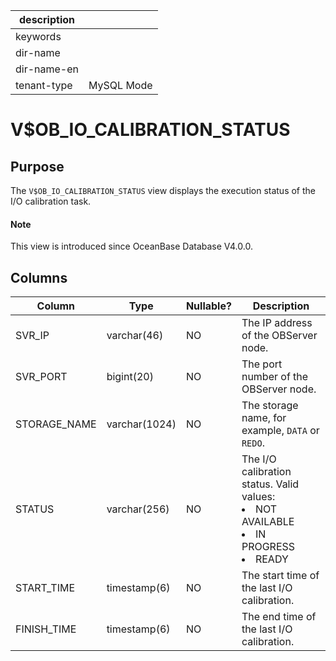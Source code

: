 |description||
|---|---|
|keywords||
|dir-name||
|dir-name-en||
|tenant-type|MySQL Mode|

# V$OB_IO_CALIBRATION_STATUS

## Purpose

The `V$OB_IO_CALIBRATION_STATUS` view displays the execution status of the I/O calibration task.

<main id="notice" type='explain'>
  <h4>Note</h4>
  <p>This view is introduced since OceanBase Database V4.0.0. </p>
</main>

## Columns

| Column | Type | Nullable? | Description |
| --- | --- | --- | --- |
| SVR_IP | varchar(46) | NO | The IP address of the OBServer node. |
| SVR_PORT | bigint(20) | NO | The port number of the OBServer node. |
| STORAGE_NAME | varchar(1024) | NO | The storage name, for example, `DATA` or `REDO`. |
| STATUS | varchar(256) | NO | The I/O calibration status. Valid values:<li>NOT AVAILABLE<li>IN PROGRESS<li>READY |
| START_TIME | timestamp(6) | NO | The start time of the last I/O calibration. |
| FINISH_TIME | timestamp(6) | NO | The end time of the last I/O calibration. |
